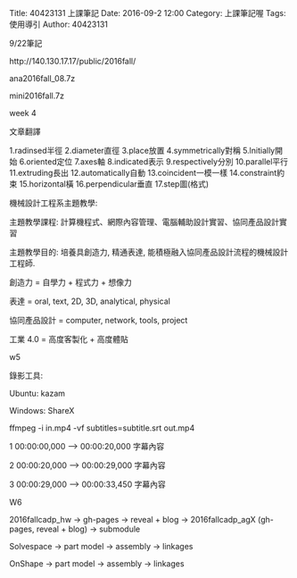 Title: 40423131 上課筆記
Date: 2016-09-2 12:00
Category: 上課筆記喔
Tags: 使用導引
Author: 40423131

<!-- PELICAN_END_SUMMARY -->

<p>9/22筆記</p>
<p>http://140.130.17.17/public/2016fall/ </p>
<p>ana2016fall_08.7z</p>
<p>mini2016fall.7z</p>

<p>week 4 </p>
<p>文章翻譯 </p>
<p>1.radinsed半徑 2.diameter直徑 3.place放置 4.symmetrically對稱 5.lnitially開始 6.oriented定位 7.axes軸 8.indicated表示 9.respectively分別 10.parallel平行 11.extruding長出 12.automatically自動 13.coincident一模一樣 14.constraint約束 15.horizontal橫 16.perpendicular垂直 17.step圖(格式)</p>

<p>機械設計工程系主題教學:</p>

<p>主題教學課程: 計算機程式、網際內容管理、電腦輔助設計實習、協同產品設計實習</p>

<p>主題教學目的: 培養具創造力, 精通表達, 能積極融入協同產品設計流程的機械設計工程師.</p>

<p>創造力 = 自學力 + 程式力 + 想像力</p>

<p>表達 = oral, text, 2D, 3D, analytical, physical</p>

<p>協同產品設計 = computer, network, tools, project</p>

<p>工業 4.0 = 高度客製化 + 高度體貼</p>

<p>w5</p>
<p>錄影工具:</p>

<p>Ubuntu: kazam</p>
<p>Windows: ShareX</p>
<p>ffmpeg -i in.mp4 -vf subtitles=subtitle.srt out.mp4</p>

<p>1 00:00:00,000 --> 00:00:20,000 字幕內容</p>
<p>2 00:00:20,000 --> 00:00:29,000 字幕內容</p>
<p>3 00:00:29,000 --> 00:00:33,450 字幕內容</p>
<p>W6</p>
<p>2016fallcadp_hw -> gh-pages -> reveal + blog -> 2016fallcadp_agX (gh-pages, reveal + blog) -> submodule</p>
<p>Solvespace -> part model -> assembly -> linkages</p>
<p>OnShape -> part model -> assembly -> linkages</p>